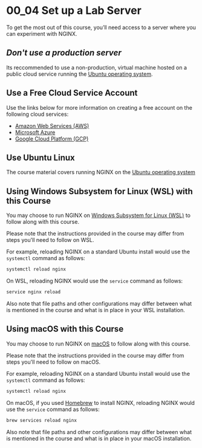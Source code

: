 # 00_04 Set up a Lab Server

To get the most out of this course, you’ll need access to a server where you can experiment with NGINX.

## _*Don't use a production server*_

Its reccommended to use a non-production, virtual machine hosted on a public cloud service running the [Ubuntu operating system](https://ubuntu.com/).

## Use a Free Cloud Service Account
Use the links below for more information on creating a free account on the following cloud services:

- [Amazon Web Services (AWS)](https://aws.amazon.com/free/)
- [Microsoft Azure](https://azure.microsoft.com/en-us/free/)
- [Google Cloud Platform (GCP)](https://cloud.google.com/free)

## Use Ubuntu Linux
The course material covers running NGINX on the [Ubuntu operating system](https://ubuntu.com/)

## Using Windows Subsystem for Linux (WSL) with this Course
You may choose to run NGINX on [Windows Subsystem for Linux (WSL)](https://learn.microsoft.com/en-us/windows/wsl/) to follow along with this course.

Please note that the instructions provided in the course may differ from steps you'll need to follow on WSL.

For example, reloading NGINX on a standard Ubuntu install would use the `systemctl` command as follows:

```BASH
systemctl reload nginx
```

On WSL, reloading NGINX would use the `service` command as follows:

```BASH
service nginx reload
```

Also note that file paths and other configurations may differ between what is mentioned in the course and what is in place in your WSL installation.

## Using macOS with this Course
You may choose to run NGINX on [macOS](https://www.apple.com/macos) to follow along with this course.

Please note that the instructions provided in the course may differ from steps you'll need to follow on macOS.

For example, reloading NGINX on a standard Ubuntu install would use the `systemctl` command as follows:

```BASH
systemctl reload nginx
```

On macOS, if you used [Homebrew](https://formulae.brew.sh/formula/nginx#default) to install NGINX, reloading NGINX would use the `service` command as follows:

```BASH
brew services reload nginx
```

Also note that file paths and other configurations may differ between what is mentioned in the course and what is in place in your macOS installation.

